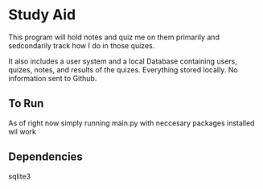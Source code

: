 # Study Aid

This program will hold notes and quiz me on them primarily and sedcondarily track how I do in those quizes. 

It also includes a user system and a local Database containing users, quizes, notes, and results of the quizes. Everything stored locally. No information sent to Github.

## To Run
As of right now simply running main.py with neccesary packages installed wil work

## Dependencies
sqlite3
